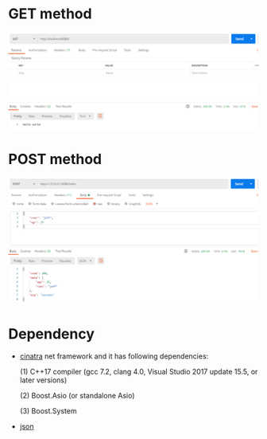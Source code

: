 # GET method
<img src="8deccdbabd6b476459e6a1f2fb41e3f.png">

# POST method
<img src="6f7adf5b9fb3dc0a0440a77244f04db.png">

# Dependency
 - [cinatra](https://github.com/qicosmos/cinatra) net framework and it has following dependencies:
     
     (1) C++17 compiler (gcc 7.2, clang 4.0, Visual Studio 2017 update 15.5, or later versions)
     
     (2) Boost.Asio (or standalone Asio)
     
     (3) Boost.System
 - [json](https://github.com/nlohmann/json)
